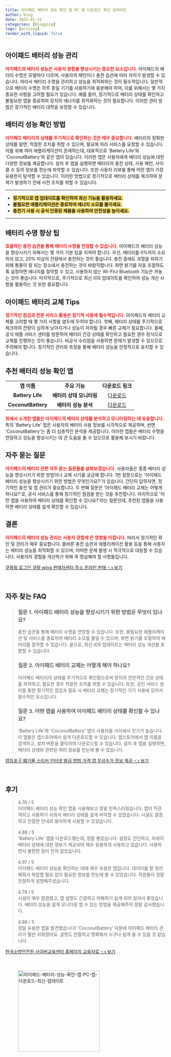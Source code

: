 ```yaml
---
title: 아이패드 배터리 성능 확인 앱 PC 앱 다운로드 최신 업데이트
author: bing
date: 2025-01-31
categories: [Blogging]
tags: [writing]
render_with_liquid: false
---
```

<h2 id='아이패드_배터리_성능_관리'>아이패드 배터리 성능 관리</h2>

<p><b><span style="color: #ee2323;">아이패드의 배터리 성능은 사용자 경험을 향상시키는 중요한 요소입니다.</span></b> 아이패드의 배터리 수명은 모델마다 다르며, 사용자의 패턴이나 충전 습관에 따라 차이가 발생할 수 있습니다. 따라서 배터리 수명을 관리하고 성능을 최적화하는 것이 필수적입니다. 일반적으로 배터리 수명은 하루 종일 기기를 사용하기에 충분해야 하며, 이를 위해서는 몇 가지 중요한 사항을 고려할 필요가 있습니다. 예를 들어, 정기적으로 배터리 상태를 확인하고 불필요한 앱을 종료하여 장치의 에너지를 최적화하는 것이 필요합니다. 이러한 관리 방법은 장기적인 배터리 대학을 보장할 수 있습니다.</p>

<h2 id='배터리_성능_확인_방법'>배터리 성능 확인 방법</h2>

<p><b><span style="color: #ee2323;">아이패드 배터리의 상태를 주기적으로 확인하는 것은 매우 중요합니다.</span></b> 배터리의 정확한 상태를 알면, 적절한 조치를 취할 수 있으며, 필요에 따라 서비스를 요청할 수 있습니다. 이를 위해 여러 애플리케이션이 존재하는데, 대표적으로 'Battery Life'와 'CoconutBattery'와 같은 앱이 있습니다. 이러한 앱은 사용자에게 배터리 성능에 대한 다양한 정보를 제공합니다. 설치 후 앱을 실행하면 배터리의 충전 상태, 사용 패턴, 사이클 수 등의 정보를 한눈에 파악할 수 있습니다. 또한 사용자 리뷰를 통해 어떤 앱이 가장 유용한지 탐색할 수 있습니다. 이러한 방법으로 정기적으로 배터리 상태를 체크하여 문제가 발생하기 전에 사전 조치를 취할 수 있습니다.</p>

<hr />

<ul>
    <li><b><span style="background-color: #ffe066;">정기적으로 앱 업데이트를 확인하여 최신 기능을 활용하세요.</span></b></li>
    <li><b><span style="background-color: #ffe066;">불필요한 애플리케이션은 종료하여 에너지 소모를 줄이세요.</span></b></li>
    <li><b><span style="background-color: #ffe066;">충전기 사용 시 공식 인증된 제품을 사용하여 안전성을 높이세요.</span></b></li>
</ul>

<hr />

<h2 id='배터리_수명_향상_팁'>배터리 수명 향상 팁</h2>

<p><b><span style="color: #ee2323;">효율적인 충전 습관을 통해 배터리 수명을 연장할 수 있습니다.</span></b> 아이패드의 배터리 성능을 향상시키기 위해서는 몇 가지 기본 팁을 지켜야 합니다. 우선, 배터리를 0%까지 소모하지 않고, 20% 이상의 잔량에서 충전하는 것이 좋습니다. 충전 중에도 과열을 피하기 위해 통풍이 잘 되는 장소에서 충전하는 것이 바람직합니다. 화면 밝기를 자동 조절하도록 설정하면 에너지를 절약할 수 있고, 사용하지 않는 Wi-Fi나 Bluetooth 기능은 꺼놓는 것이 좋습니다. 마지막으로, 주기적으로 최신 iOS 업데이트를 확인하여 성능 개선 사항을 활용하는 것 또한 중요합니다.</p>

<h2 id='아이패드_배터리_교체_Tips'>아이패드 배터리 교체 Tips</h2>

<p><b><span style="color: #ee2323;">정기적인 점검과 전문 서비스 활용은 장기적 사용에 필수적입니다.</span></b> 아이패드의 배터리 교체를 고려할 때 몇 가지 사항을 염두에 두어야 합니다. 첫째, 배터리 상태를 주기적으로 체크하여 잔량이 심하게 낮아지거나 성능이 저하될 경우 빠른 교체가 필요합니다. 둘째, 공식 애플 서비스 센터를 방문하여 배터리 건강 상태를 확인하고 필요한 경우 정식으로 교체를 진행하는 것이 좋습니다. 비공식 수리점을 사용하면 문제가 발생할 수 있으므로 주의해야 합니다. 정기적인 관리와 측정을 통해 배터리 성능을 안정적으로 유지할 수 있습니다.</p>

<h2 id='추천_배터리_성능_확인_앱'>추천 배터리 성능 확인 앱</h2>

<table>
    <tr>
        <td style="text-align: center; height: 17px;"><b>앱 이름</b></td>
        <td style="text-align: center; height: 17px;"><b>주요 기능</b></td>
        <td style="text-align: center; height: 17px;"><b>다운로드 링크</b></td>
    </tr>
    <tr>
        <td style="text-align: center; height: 17px;"><b>Battery Life</b></td>
        <td style="text-align: center; height: 17px;"><b>배터리 상태 모니터링</b></td>
        <td style="text-align: center; height: 17px;"><a href="https://apps.apple.com/us/app/battery-life/id264116187">다운로드</a></td>
    </tr>
    <tr>
        <td style="text-align: center; height: 17px;"><b>CoconutBattery</b></td>
        <td style="text-align: center; height: 17px;"><b>배터리 성능 분석</b></td>
        <td style="text-align: center; height: 17px;"><a href="https://www.coconut-flavour.com/coconutbattery/">다운로드</a></td>
    </tr>
</table>

<p><b><span style="color: #ee2323;">위에서 소개한 앱들은 아이패드의 배터리 상태를 분석하고 모니터링하는 데 유용합니다.</span></b> 특히 'Battery Life' 앱은 사용자의 배터리 사용 정보를 시각적으로 제공하며, 반면 'CoconutBattery'는 좀 더 심층적인 분석을 제공합니다. 이러한 앱들은 배터리 수명을 연장하고 성능을 향상시키는 데 큰 도움을 줄 수 있으므로 활용해 보시기 바랍니다.</p>

<h2 id='자주_묻는_질문'>자주 묻는 질문</h2>

<p><b><span style="color: #ee2323;">아이패드의 배터리 관련 자주 묻는 질문들을 살펴보겠습니다.</span></b> 사용자들은 종종 배터리 성능을 향상시키기 위한 방법이나 교체 시기를 궁금해 합니다. 1번 질문으로는 '아이패드 배터리 성능을 향상시키기 위한 방법은 무엇인가요?'가 있습니다. 간단히 답하자면, 정기적인 충전 및 앱 관리가 중요합니다. 두 번째 질문은 '아이패드 배터리 교체는 어떻게 하나요?'로, 공식 서비스를 통해 정기적인 점검을 받는 것을 추천합니다. 마지막으로 '어떤 앱을 사용하여 배터리 상태를 확인할 수 있나요?'라는 질문인데, 추천된 앱들을 사용하면 배터리 상태를 쉽게 확인할 수 있습니다.</p>

<h2 id='결론'>결론</h2>

<p><b><span style="color: #ee2323;">아이패드의 배터리 성능 관리는 사용자 경험에 큰 영향을 미칩니다.</span></b> 따라서 정기적인 확인 및 관리가 매우 중요합니다. 올바른 충전 습관과 애플리케이션 활용 등을 통해 사용자는 배터리 성능을 최적화할 수 있으며, 어떠한 문제 발생 시 적극적으로 대응할 수 있습니다. 사용자의 경험을 개선하기 위해 꼭 명심해야 할 사항들입니다.</p>
<p><a class="click-button" title="쿠팡윙 로그인 쿠팡 wing 판매자센터 주소 온라인 판매" href="https://yellowplanner.github.io/posts/%EC%BF%A0%ED%8C%A1%EC%9C%99-%EB%A1%9C%EA%B7%B8%EC%9D%B8-%EC%BF%A0%ED%8C%A1-wing-%ED%8C%90%EB%A7%A4%EC%9E%90%EC%84%BC%ED%84%B0-%EC%A3%BC%EC%86%8C-%EC%98%A8%EB%9D%BC%EC%9D%B8-%ED%8C%90%EB%A7%A4/" rel="dofollow">쿠팡윙 로그인 쿠팡 wing 판매자센터 주소 온라인 판매 👈 보기</a></p><br>
<h2 id='자주_찾는_FAQ'>자주 찾는 FAQ</h2>
<div itemscope="" itemtype="https://schema.org/FAQPage"> 
<blockquote> 
<div itemscope="" itemprop="mainEntity" itemtype="https://schema.org/Question"> 
<h3 itemprop="name">질문 1. 아이패드 배터리 성능을 향상시키기 위한 방법은 무엇이 있나요?</h3> 
<div itemscope="" itemprop="acceptedAnswer" itemtype="https://schema.org/Answer"> 
<span itemprop="text"> 
<p>충전 습관을 통해 배터리 수명을 연장할 수 있습니다. 또한, 불필요한 애플리케이션 및 서비스를 종료하여 배터리 소모를 줄일 수 있으며, 화면 밝기를 조절하여 배터리를 절약할 수 있습니다. 끝으로, 최신 iOS 업데이트는 배터리 성능 개선을 포함할 수 있습니다.</p> 
</span> 
</div> 
</div> 

<div itemscope="" itemprop="mainEntity" itemtype="https://schema.org/Question"> 
<h3 itemprop="name">질문 2. 아이패드 배터리 교체는 어떻게 해야 하나요?</h3> 
<div itemscope="" itemprop="acceptedAnswer" itemtype="https://schema.org/Answer"> 
<span itemprop="text"> 
<p>아이패드 배터리의 상태를 주기적으로 확인함으로써 장치의 전반적인 건강 상태를 파악하고, 필요한 경우 적절한 조치를 취할 수 있습니다. 또한, 공인 서비스 센터를 통한 정기적인 점검과 필요 시 배터리 교체는 장기적인 기기 사용에 있어서 필수적인 요소입니다.</p> 
</span> 
</div> 
</div> 

<div itemscope="" itemprop="mainEntity" itemtype="https://schema.org/Question"> 
<h3 itemprop="name">질문 3. 어떤 앱을 사용하여 아이패드 배터리 상태를 확인할 수 있나요?</h3> 
<div itemscope="" itemprop="acceptedAnswer" itemtype="https://schema.org/Answer"> 
<span itemprop="text"> 
<p>'Battery Life'와 'CoconutBattery' 앱이 사용자들 사이에서 인기가 높습니다. 이 앱들은 앱스토어에서 쉽게 다운로드할 수 있습니다. 앱스토어에서 앱 이름을 검색하고, 설치 버튼을 클릭하여 다운로드할 수 있습니다. 설치 후 앱을 실행하면, 배터리 상태와 관련된 여러 정보를 한눈에 볼 수 있습니다.</p> 
</span> 
</div> 
</div> 

</blockquote> 
</div>
<p><a class="click-button" title="영등포구 폐기물 스티커 인터넷 발급 방법 가격 앱 무상수거 정보 제공" href="https://yellowplanner.github.io/posts/%EC%98%81%EB%93%B1%ED%8F%AC%EA%B5%AC-%ED%8F%90%EA%B8%B0%EB%AC%BC-%EC%8A%A4%ED%8B%B0%EC%BB%A4-%EC%9D%B8%ED%84%B0%EB%84%B7-%EB%B0%9C%EA%B8%89-%EB%B0%A9%EB%B2%95-%EA%B0%80%EA%B2%A9-%EC%95%B1-%EB%AC%B4%EC%83%81%EC%88%98%EA%B1%B0-%EC%A0%95%EB%B3%B4-%EC%A0%9C%EA%B3%B5/" rel="dofollow">영등포구 폐기물 스티커 인터넷 발급 방법 가격 앱 무상수거 정보 제공 👈 보기</a></p><br>
<h2 id='후기'>후기</h2>
<div itemscope itemtype="https://schema.org/Product">
  <blockquote>
  <div itemprop="review" itemscope itemtype="https://schema.org/Review">
      <div itemprop="reviewRating" itemscope itemtype="https://schema.org/Rating"> <span itemprop="ratingValue">4.76</span> / <span itemprop="bestRating">5</span> </div>
      <span itemprop="reviewBody">아이패드 배터리 성능 확인 앱을 사용해보고 정말 만족스러웠습니다. 앱이 직관적이고 사용하기 쉬워서 배터리 상태를 쉽게 파악할 수 있었습니다. 시설도 깔끔하고 친절한 안내로 용이하게 사용할 수 있었습니다.</span>
  </div>
  <br>
  <div itemprop="review" itemscope itemtype="https://schema.org/Review">
      <div itemprop="reviewRating" itemscope itemtype="https://schema.org/Rating"> <span itemprop="ratingValue">4.88</span> / <span itemprop="bestRating">5</span> </div>
      <span itemprop="reviewBody">'Battery Life' 앱을 다운로드했는데, 정말 좋았습니다. 설정도 간단하고, 자세히 배터리 상태에 대한 정보가 제공되어 매우 유용하게 사용하고 있습니다. 사용하면서 불편한 점이 전혀 없었습니다.</span>
  </div>
  <br>
  <div itemprop="review" itemscope itemtype="https://schema.org/Review">
      <div itemprop="reviewRating" itemscope itemtype="https://schema.org/Rating"> <span itemprop="ratingValue">4.97</span> / <span itemprop="bestRating">5</span> </div>
      <span itemprop="reviewBody">아이패드 배터리 성능을 확인하는 데에 매우 유용한 앱입니다. 데이터를 잘 정리해줘서 복잡할 필요 없이 필요한 정보를 한눈에 볼 수 있었습니다. 직원들이 정말 친절하게 설명해주셨습니다.</span>
  </div>
  <br>
  <div itemprop="review" itemscope itemtype="https://schema.org/Review">
      <div itemprop="reviewRating" itemscope itemtype="https://schema.org/Rating"> <span itemprop="ratingValue">4.79</span> / <span itemprop="bestRating">5</span> </div>
      <span itemprop="reviewBody">시설이 매우 깔끔했고, 앱 설명도 간결하고 이해하기 쉽게 되어 있어서 좋았습니다. 배터리 성능을 쉽게 모니터링 할 수 있는 방법을 제공해주어 정말 감사했습니다.</span>
  </div>
  <br>
  <div itemprop="review" itemscope itemtype="https://schema.org/Review">
      <div itemprop="reviewRating" itemscope itemtype="https://schema.org/Rating"> <span itemprop="ratingValue">4.98</span> / <span itemprop="bestRating">5</span> </div>
      <span itemprop="reviewBody">정말 유용한 앱을 발견했습니다! 'CoconutBattery' 덕분에 아이패드 배터리 관리가 훨씬 쉬워졌어요. 설명도 친절하고 명확해서 누구나 쉽게 쓸 수 있을 것 같습니다.</span>
  </div>
  </blockquote>
</div>
<p><a class="click-button" title="한국소방안전원 사이버교육센터 홈페이지 교육자료" href="https://yellowplanner.github.io/posts/%ED%95%9C%EA%B5%AD%EC%86%8C%EB%B0%A9%EC%95%88%EC%A0%84%EC%9B%90-%EC%82%AC%EC%9D%B4%EB%B2%84%EA%B5%90%EC%9C%A1%EC%84%BC%ED%84%B0-%ED%99%88%ED%8E%98%EC%9D%B4%EC%A7%80-%EA%B5%90%EC%9C%A1%EC%9E%90%EB%A3%8C/" rel="dofollow">한국소방안전원 사이버교육센터 홈페이지 교육자료 👈 보기</a></p><br>
<figure class="image"><img src="https://yellowplanner.github.io/assets/img/thumbnail/아이패드-배터리-성능-확인-앱-PC-앱-다운로드-최신-업데이트.webp" alt="아이패드-배터리-성능-확인-앱-PC-앱-다운로드-최신-업데이트" width="256" height="256"></figure>